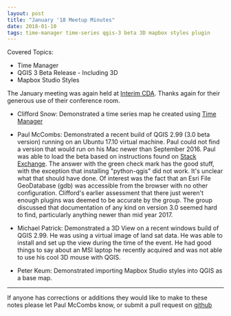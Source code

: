 ```yaml
---
layout: post
title: "January '18 Meetup Minutes"
date: 2018-01-10
tags: time-manager time-series qgis-3 beta 3D mapbox styles plugin
---
```


Covered Topics:
* Time Manager
* QGIS 3 Beta Release - Including 3D
* Mapbox Studio Styles

The January meeting was again held at [Interim CDA](http://interimicda.org/whatwedo/). Thanks again for their generous use of their conference room.

* Clifford Snow: Demonstrated a time series map he created using [Time Manager](https://plugins.qgis.org/plugins/timemanager/)

* Paul McCombs: Demonstrated a recent build of QGIS 2.99 (3.0 beta version) running on an Ubuntu 17.10 virtual machine. Paul could not find a version that would run on his Mac newer than September 2016. Paul was able to load the beta based on instructions found on [Stack Exchange](https://gis.stackexchange.com/questions/261503/how-to-install-qgis-3-2-99-on-ubuntu-17-10/261508). The answer with the green check mark has the good stuff, with the exception that installing "python-qgis" did not work. It's unclear what that should have done.
Of interest was the fact that an Esri File GeoDatabase (gdb) was accessible from the browser with no other configuration. Clifford's earlier assessment that there just weren't enough plugins was deemed to be accurate by the group.
The group discussed that documentation of any kind on version 3.0 seemed hard to find, particularly anything newer than mid year 2017.

* Michael Patrick: Demonstrated a 3D View on a recent windows build of QGIS 2.99. He was using a virtual image of land sat data. He was able to install and set up the view during the time of the event. He had good things to say about an MSI laptop he recently acquired and was not able to use his cool 3D mouse with QGIS.

* Peter Keum: Demonstrated importing Mapbox Studio styles into QGIS as a base map.

---------

If anyone has corrections or additions they would like to make to these notes please let Paul McCombs know, or submit a pull request on [github](https://github.com/psqgis/psqgis.github.io)
